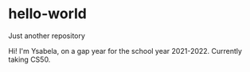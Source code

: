 # hello-world
Just another repository

Hi! I'm Ysabela, on a gap year for the school year 2021-2022. Currently taking CS50.

